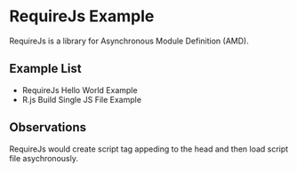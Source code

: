 # RequireJs Example
RequireJs is a library for Asynchronous Module Definition (AMD). 

## Example List
* RequireJs Hello World Example 
* R.js Build Single JS File Example


## Observations
RequireJs would create script tag appeding to the head and then load script file asychronously.